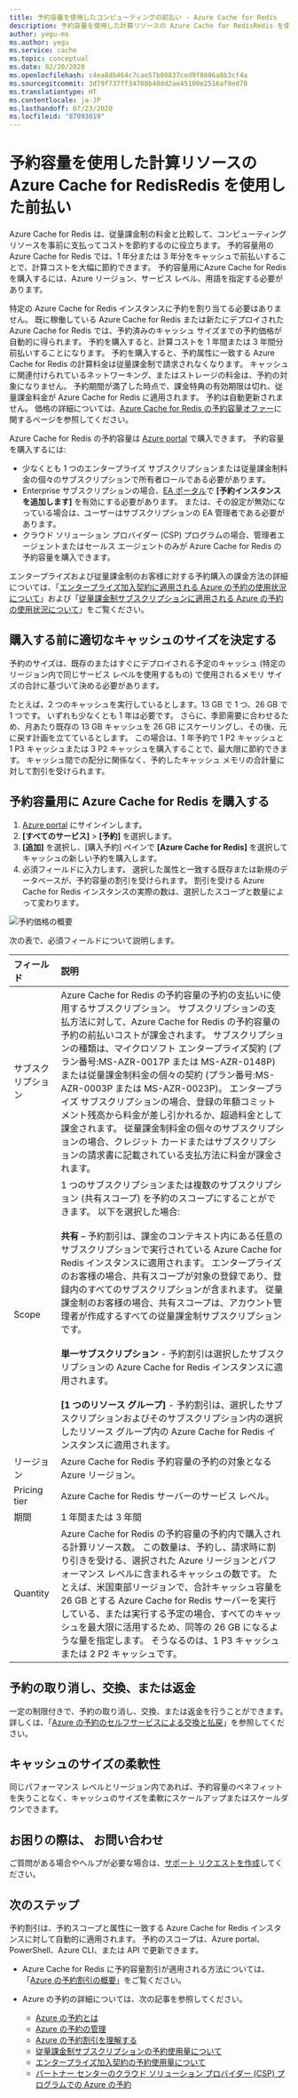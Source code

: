 ```yaml
---
title: 予約容量を使用したコンピューティングの前払い - Azure Cache for Redis
description: 予約容量を使用した計算リソースの Azure Cache for RedisRedis を使用した前払い
author: yegu-ms
ms.author: yegu
ms.service: cache
ms.topic: conceptual
ms.date: 02/20/2020
ms.openlocfilehash: c4ea8db464c7cae57b80837ced9f8886a8b3cf4a
ms.sourcegitcommit: 3d79f737ff34708b48dd2ae45100e2516af9ed78
ms.translationtype: HT
ms.contentlocale: ja-JP
ms.lasthandoff: 07/23/2020
ms.locfileid: "87093019"
---
```

# <a name="prepay-for-azure-cache-for-redis-compute-resources-with-reserved-capacity"></a>予約容量を使用した計算リソースの Azure Cache for RedisRedis を使用した前払い

Azure Cache for Redis は、従量課金制の料金と比較して、コンピューティング リソースを事前に支払ってコストを節約するのに役立ちます。 予約容量用の Azure Cache for Redis では、1 年分または 3 年分をキャッシュで前払いすることで、計算コストを大幅に節約できます。 予約容量用にAzure Cache for Redis を購入するには、Azure リージョン、サービス レベル、用語を指定する必要があります。

特定の Azure Cache for Redis インスタンスに予約を割り当てる必要はありません。 既に稼働している Azure Cache for Redis または新たにデプロイされた Azure Cache for Redis では、予約済みのキャッシュ サイズまでの予約価格が自動的に得られます。 予約を購入すると、計算コストを 1 年間または 3 年間分前払いすることになります。 予約を購入すると、予約属性に一致する Azure Cache for Redis の計算料金は従量課金制で請求されなくなります。 キャッシュに関連付けられているネットワーキング、またはストレージの料金は、予約の対象になりません。 予約期間が満了した時点で、課金特典の有効期限は切れ、従量課金料金が Azure Cache for Redis に適用されます。 予約は自動更新されません。 価格の詳細については、[Azure Cache for Redis の予約容量オファー](https://azure.microsoft.com/pricing/details/cache)に関するページを参照してください。

Azure Cache for Redis の予約容量は [Azure portal](https://portal.azure.com/) で購入できます。 予約容量を購入するには:

* 少なくとも 1 つのエンタープライズ サブスクリプションまたは従量課金制料金の個々のサブスクリプションで所有者ロールである必要があります。
* Enterprise サブスクリプションの場合、[EA ポータル](https://ea.azure.com/)で **[予約インスタンスを追加します]** を有効にする必要があります。 または、その設定が無効になっている場合は、ユーザーはサブスクリプションの EA 管理者である必要があります。
* クラウド ソリューション プロバイダー (CSP) プログラムの場合、管理者エージェントまたはセールス エージェントのみが Azure Cache for Redis の予約容量を購入できます。

エンタープライズおよび従量課金制のお客様に対する予約購入の課金方法の詳細については、「[エンタープライズ加入契約に適用される Azure の予約の使用状況について](https://docs.microsoft.com/azure/billing/billing-understand-reserved-instance-usage-ea)」および「[従量課金制サブスクリプションに適用される Azure の予約の使用状況について](https://docs.microsoft.com/azure/billing/billing-understand-reserved-instance-usage)」をご覧ください。


## <a name="determine-the-right-cache-size-before-purchase"></a>購入する前に適切なキャッシュのサイズを決定する

予約のサイズは、既存のまたはすぐにデプロイされる予定のキャッシュ (特定のリージョン内で同じサービス レベルを使用するもの) で使用されるメモリ サイズの合計に基づいて決める必要があります。

たとえば、2 つのキャッシュを実行しているとします。13 GB で 1 つ、26 GB で 1 つです。 いずれも少なくとも 1 年は必要です。 さらに、季節需要に合わせるため、月あたり既存の 13 GB キャッシュを 26 GB にスケーリングし、その後、元に戻す計画を立てているとします。 この場合は、1 年予約で 1 P2 キャッシュと 1 P3 キャッシュまたは 3 P2 キャッシュを購入することで、最大限に節約できます。 キャッシュ間での配分に関係なく、予約したキャッシュ メモリの合計量に対して割引を受けられます。


## <a name="buy-azure-cache-for-redis-reserved-capacity"></a>予約容量用に Azure Cache for Redis を購入する

1. [Azure portal](https://portal.azure.com/) にサインインします。
2. **[すべてのサービス]**  >  **[予約]** を選択します。
3. **[追加]** を選択し、[購入予約] ペインで **[Azure Cache for Redis]** を選択してキャッシュの新しい予約を購入します。
4. 必須フィールドに入力します。 選択した属性と一致する既存または新規のデータベースが、予約容量の割引を受けられます。 割引を受ける Azure Cache for Redis インスタンスの実際の数は、選択したスコープと数量によって変わります。


![予約価格の概要](media/cache-reserved-pricing/cache-reserved-price.png)


次の表で、必須フィールドについて説明します。

| フィールド | 説明 |
| :------------ | :------- |
| サブスクリプション   | Azure Cache for Redis の予約容量の予約の支払いに使用するサブスクリプション。 サブスクリプションの支払方法に対して、Azure Cache for Redis の予約容量の予約の前払いコストが課金されます。 サブスクリプションの種類は、マイクロソフト エンタープライズ契約 (プラン番号:MS-AZR-0017P または MS-AZR-0148P) または従量課金制料金の個々の契約 (プラン番号:MS-AZR-0003P または MS-AZR-0023P)。 エンタープライズ サブスクリプションの場合、登録の年額コミットメント残高から料金が差し引かれるか、超過料金として課金されます。 従量課金制料金の個々のサブスクリプションの場合、クレジット カードまたはサブスクリプションの請求書に記載されている支払方法に料金が課金されます。
| Scope | 1 つのサブスクリプションまたは複数のサブスクリプション (共有スコープ) を予約のスコープにすることができます。 以下を選択した場合: </br></br> **共有** – 予約割引は、課金のコンテキスト内にある任意のサブスクリプションで実行されている Azure Cache for Redis インスタンスに適用されます。 エンタープライズのお客様の場合、共有スコープが対象の登録であり、登録内のすべてのサブスクリプションが含まれます。 従量課金制のお客様の場合、共有スコープは、アカウント管理者が作成するすべての従量課金制サブスクリプションです。</br></br> **単一サブスクリプション** - 予約割引は選択したサブスクリプションの Azure Cache for Redis インスタンスに適用されます。 </br></br> **[1 つのリソース グループ]** - 予約割引は、選択したサブスクリプションおよびそのサブスクリプション内の選択したリソース グループ内の Azure Cache for Redis インスタンスに適用されます。
| リージョン | Azure Cache for Redis 予約容量の予約の対象となる Azure リージョン。
| Pricing tier | Azure Cache for Redis サーバーのサービス レベル。
| 期間 | 1 年間または 3 年間
| Quantity | Azure Cache for Redis の予約容量の予約内で購入される計算リソース数。 この数量は、予約し、請求時に割り引きを受ける、選択された Azure リージョンとパフォーマンス レベルに含まれるキャッシュの数です。 たとえば、米国東部リージョンで、合計キャッシュ容量を 26 GB とする Azure Cache for Redis サーバーを実行している、または実行する予定の場合、すべてのキャッシュを最大限に活用するため、同等の 26 GB になるような量を指定します。 そうなるのは、1 P3 キャッシュまたは 2 P2 キャッシュです。

## <a name="cancel-exchange-or-refund-reservations"></a>予約の取り消し、交換、または返金

一定の制限付きで、予約の取り消し、交換、または返金を行うことができます。 詳しくは、「[Azure の予約のセルフサービスによる交換と払戻](https://docs.microsoft.com/azure/billing/billing-azure-reservations-self-service-exchange-and-refund)」を参照してください。

## <a name="cache-size-flexibility"></a>キャッシュのサイズの柔軟性

同じパフォーマンス レベルとリージョン内であれば、予約容量のベネフィットを失うことなく、キャッシュのサイズを柔軟にスケールアップまたはスケールダウンできます。

## <a name="need-help-contact-us"></a>お困りの際は、 お問い合わせ

ご質問がある場合やヘルプが必要な場合は、[サポート リクエストを作成](https://portal.azure.com/#blade/Microsoft_Azure_Support/HelpAndSupportBlade/newsupportrequest)してください。

## <a name="next-steps"></a>次のステップ

予約割引は、予約スコープと属性に一致する Azure Cache for Redis インスタンスに対して自動的に適用されます。 予約のスコープは、Azure portal、PowerShell、Azure CLI、または API で更新できます。

*  Azure Cache for Redis に予約容量割引が適用される方法については、「[Azure の予約割引の概要](../cost-management-billing/reservations/understand-azure-cache-for-redis-reservation-charges.md)」をご覧ください。

* Azure の予約の詳細については、次の記事を参照してください。

    * [Azure の予約とは](https://docs.microsoft.com/azure/billing/billing-save-compute-costs-reservations)
    * [Azure の予約の管理](https://docs.microsoft.com/azure/billing/billing-manage-reserved-vm-instance)
    * [Azure の予約割引を理解する](https://docs.microsoft.com/azure/billing/billing-understand-reservation-charges)
    * [従量課金制サブスクリプションの予約使用量について](https://docs.microsoft.com/azure/billing/billing-understand-reservation-charges-mysql)
    * [エンタープライズ加入契約の予約使用量について](https://docs.microsoft.com/azure/billing/billing-understand-reserved-instance-usage-ea)
    * [パートナー センターのクラウド ソリューション プロバイダー (CSP) プログラムでの Azure の予約](https://docs.microsoft.com/partner-center/azure-reservations)

